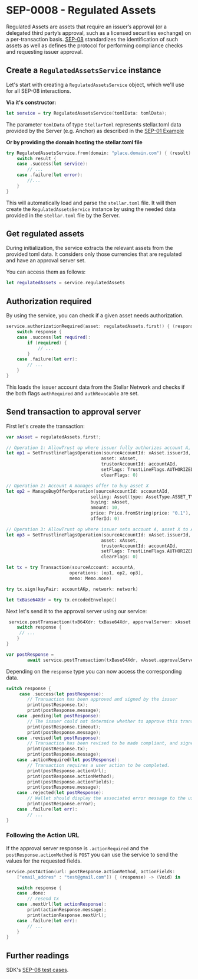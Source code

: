 
# SEP-0008 - Regulated Assets

Regulated Assets are assets that require an issuer’s approval (or a delegated third party’s approval, such as a licensed securities exchange) 
on a per-transaction basis. [SEP-08](https://github.com/stellar/stellar-protocol/blob/master/ecosystem/sep-0008.md)
standardizes the identification of such assets as well as defines the protocol for performing compliance checks and requesting issuer approval.

## Create a `RegulatedAssetsService` instance

Let's start with creating a `RegulatedAssetsService` object, which we'll use for all SEP-08 interactions.

**Via it's constructor:**

```swift
let service = try RegulatedAssetsService(tomlData: tomlData);
```

The parameter `tomlData` of type `StellarToml` represents stellar.toml data provided by the Server (e.g. Anchor) as described in the [SEP-01 Example](https://github.com/Soneso/stellar-ios-mac-sdk/blob/master/docs/SEP-0001.md)

**Or by providing the domain hosting the stellar.toml file**

```swift
try RegulatedAssetsService.from(domain: "place.domain.com") { (result) -> (Void) in
    switch result {
    case .success(let service):
        // ...
    case .failure(let error):
        //...
    }
}
```

This will automatically load and parse the `stellar.toml` file. It will then create the `RegulatedAssetsService` instance by using the needed data provided in the `stellar.toml` file by the Server.

## Get regulated assets

During initialization, the service extracts the relevant assets from the provided toml data. 
It considers only those currencies that are regulated and have an approval server set.

You can access them as follows:

```swift
let regulatedAssets = service.regulatedAssets
```

## Authorization required

By using the service, you can check if a given asset needs authorization.

```swift
service.authorizationRequired(asset: regulatedAssets.first!) { (response) -> (Void) in
    switch response {
    case .success(let required):
        if (required) {
            // ...
        }
    case .failure(let err):
        // ...
    }
}
```

This loads the issuer account data from the Stellar Network and checks if the both 
flags `authRequired` and `authRevocable` are set.


## Send transaction to approval server

First let's create the transaction:

```swift
var xAsset = regulatedAssets.first!;

// Operation 1: AllowTrust op where issuer fully authorizes account A, asset X
let op1 = SetTrustlineFlagsOperation(sourceAccountId: xAsset.issuerId,
                                    asset: xAsset,
                                    trustorAccountId: accountAId,
                                    setFlags: TrustLineFlags.AUTHORIZED_FLAG,
                                    clearFlags: 0)

// Operation 2: Account A manages offer to buy asset X
let op2 = ManageBuyOfferOperation(sourceAccountId: accountAId,
                                selling: Asset(type: AssetType.ASSET_TYPE_NATIVE)!,
                                buying: xAsset,
                                amount: 10,
                                price: Price.fromString(price: "0.1"),
                                offerId: 0)

// Operation 3: AllowTrust op where issuer sets account A, asset X to AUTHORIZED_TO_MAINTAIN_LIABILITIES_FLAG state
let op3 = SetTrustlineFlagsOperation(sourceAccountId: xAsset.issuerId, 
                                    asset: xAsset,
                                    trustorAccountId: accountAId,
                                    setFlags: TrustLineFlags.AUTHORIZED_TO_MAINTAIN_LIABILITIES_FLAG,
                                    clearFlags: 0)

let tx = try Transaction(sourceAccount: accountA,
                        operations: [op1, op2, op3],
                        memo: Memo.none)

try tx.sign(keyPair: accountAKp, network: network)

let txBase64Xdr = try tx.encodedEnvelope()

```

Next let's send it to the approval server using our service:

```swift
 service.postTransaction(txB64Xdr: txBase64Xdr, apporvalServer: xAsset.approvalServer) { (response) -> (Void) in
    switch response {
     // ...
    }
}

var postResponse =
        await service.postTransaction(txBase64Xdr, xAsset.approvalServer);
```

Depending on the `response` type you can now access the corresponding data.

```swift
switch response {
     case .success(let postResponse):
        // Transaction has been approved and signed by the issuer
        print(postResponse.tx);
        print(postResponse.message);
    case .pending(let postResponse):
        // The issuer could not determine whether to approve this transaction at the moment. 
        print(postResponse.timeout);
        print(postResponse.message);
    case .revised(let postResponse):
        // Transaction has been revised to be made compliant, and signed by the issuer. 
        print(postResponse.tx);
        print(postResponse.message);      
    case .actionRequired(let postResponse):
        // Transaction requires a user action to be completed.
        print(postResponse.actionUrl);
        print(postResponse.actionMethod);
        print(postResponse.actionFields);
        print(postResponse.message);
    case .rejected(let postResponse):
        // Wallet should display the associated error message to the user.
        print(postResponse.error);
    case .failure(let err):
        // ...
}
```


### Following the Action URL

If the approval server response is `.actionRequired` and the `postResponse.actionMethod` is `POST` 
you can use the service to send the values for the requested fields. 

```swift
service.postAction(url: postResponse.actionMethod, actionFields: 
    ["email_addres" : "test@gmail.com"]) { (response) -> (Void) in

    switch response {
    case .done:
        // resend tx
    case .nextUrl(let actionResponse):
        print(actionResponse.message);
        print(actionResponse.nextUrl);
    case .failure(let err):
        // ...
    }
}
```

## Further readings

SDK's [SEP-08 test cases](https://github.com/Soneso/stellar-ios-mac-sdk/blob/master/stellarsdk/stellarsdkTests/regulated_assets/RegulatedAssetsTestCase.swift).

